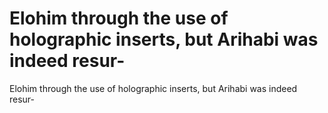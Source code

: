 # Elohim through the use of holographic inserts, but Arihabi was indeed resur-

Elohim through the use of holographic inserts, but Arihabi was indeed resur-